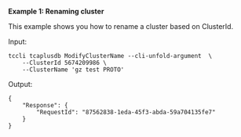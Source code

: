 **Example 1: Renaming cluster**

This example shows you how to rename a cluster based on ClusterId.

Input: 

```
tccli tcaplusdb ModifyClusterName --cli-unfold-argument  \
    --ClusterId 5674209986 \
    --ClusterName 'gz test PROTO'
```

Output: 
```
{
    "Response": {
        "RequestId": "87562838-1eda-45f3-abda-59a704135fe7"
    }
}
```


